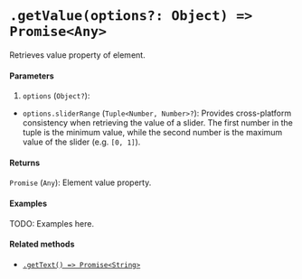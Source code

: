 # `.getValue(options?: Object) => Promise<Any>`

Retrieves value property of element.

#### Parameters

1. `options` (`Object?`):
  - `options.sliderRange` (`Tuple<Number, Number>?`): Provides cross-platform consistency when retrieving the value of a slider. The first number in the tuple is the minimum value, while the second number is the maximum value of the slider (e.g. `[0, 1]`).

#### Returns

`Promise` (`Any`): Element value property.

#### Examples

TODO: Examples here.

#### Related methods

- [`.getText() => Promise<String>`](./getText.md)
